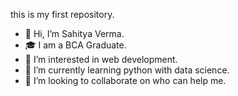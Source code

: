 this is my first repository. 
- 👋 Hi, I’m Sahitya Verma.
- 🎓 I am a BCA Graduate.
- 👀 I’m interested in web development. 
- 🌱 I’m currently learning python with data science. 
- 💞️ I’m looking to collaborate on who can help me.
<!---
sahitya321/sahitya321 is a ✨ special ✨ repository because its `README.md` (this file) appears on your GitHub profile.
You can click the Preview link to take a look at your changes.
--->

